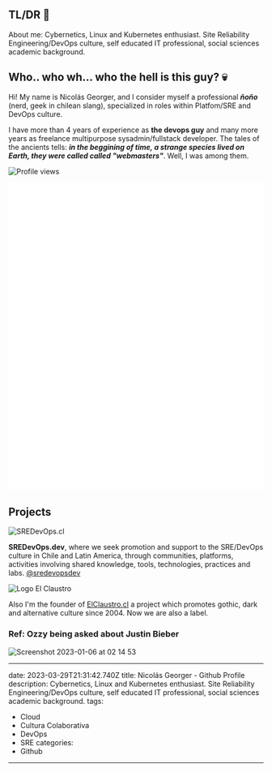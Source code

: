 ## TL/DR 💨
About me: Cybernetics, Linux and Kubernetes enthusiast. Site Reliability Engineering/DevOps culture, self educated IT professional, social sciences academic background.

## Who.. who wh... who the hell is this guy? 💀 

Hi! My name is Nicolás Georger, and I consider myself a professional _**ñoño**_ (nerd, geek in chilean slang), specialized in roles within Platfom/SRE and DevOps culture.

I have more than 4 years of experience as **the devops guy**  and many more years as freelance multipurpose sysadmin/fullstack developer. The tales of the ancients tells: **_in the beggining of time, a strange species lived on Earth, they were called called "webmasters"_**. Well, I was among them.

![Profile views](https://gpvc.arturio.dev/ngeorger)

![Metrics](/metrics.plugin.rss.svg) 

## Projects

<img width="200" alt="SREDevOps.cl" src="https://sredevops.cl/content/images/2023/05/logo-h.png">

**SREDevOps.dev**, where we seek promotion and support to the SRE/DevOps culture in Chile and Latin America, through communities, platforms, activities involving shared knowledge, tools, technologies, practices and labs. [@sredevopsdev](https://github.com/sredevopsdev)

<img width="200" alt="Logo El Claustro" src="https://elclaustro.cl/images/logo.svg">

Also I'm the founder of [ElClaustro.cl](https://elclaustro.cl) a project which promotes gothic, dark and alternative culture since 2004. Now we are also a label.

### Ref: Ozzy being asked about Justin Bieber 

<img width="200" alt="Screenshot 2023-01-06 at 02 14 53" src="https://user-images.githubusercontent.com/34670018/210952307-eea4029f-938f-4c49-a8c7-e6279b4c2c32.png">

---
date: 2023-03-29T21:31:42.740Z
title: Nicolás Georger - Github Profile
description: Cybernetics, Linux and Kubernetes enthusiast. Site Reliability
  Engineering/DevOps culture, self educated IT professional, social sciences
  academic background.
tags:
  - Cloud
  - Cultura Colaborativa
  - DevOps
  - SRE
categories:
  - Github
---
